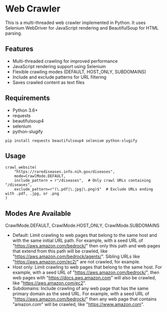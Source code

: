 # Web Crawler

This is a multi-threaded web crawler implemented in Python. It uses Selenium WebDriver for JavaScript rendering and BeautifulSoup for HTML parsing.

## Features

- Multi-threaded crawling for improved performance
- JavaScript rendering support using Selenium
- Flexible crawling modes (DEFAULT, HOST_ONLY, SUBDOMAINS)
- Include and exclude patterns for URL filtering
- Saves crawled content as text files

## Requirements

- Python 3.6+
- requests
- beautifulsoup4
- selenium
- python-slugify
  
```
pip install requests beautifulsoup4 selenium python-slugify
```

## Usage

```
crawl_website(
    "https://rarediseases.info.nih.gov/diseases",
    mode=CrawlMode.DEFAULT,
    include_pattern = r"/diseases",  # Only crawl URLs containing "/diseases",
    exclude_pattern=r"(\.pdf|\.jpg|\.png)$"  # Exclude URLs ending with .pdf, .jpg, or .png
)
```
## Modes Are Available

CrawlMode.DEFAULT, CrawlMode.HOST_ONLY, CrawlMode.SUBDOMAINS
    
- Default: Limit crawling to web pages that belong to the same host and with the same initial URL path. For example, with a seed URL of "https://aws.amazon.com/bedrock/" then only this path and web pages that extend from this path will be crawled, like "https://aws.amazon.com/bedrock/agents/". Sibling URLs like "https://aws.amazon.com/ec2/" are not crawled, for example.
- Host only: Limit crawling to web pages that belong to the same host. For example, with a seed URL of "https://aws.amazon.com/bedrock/", then web pages with "https://docs.aws.amazon.com" will also be crawled, like "https://aws.amazon.com/ec2".
- Subdomains: Include crawling of any web page that has the same primary domain as the seed URL. For example, with a seed URL of "https://aws.amazon.com/bedrock/" then any web page that contains "amazon.com" will be crawled, like "https://www.amazon.com".
